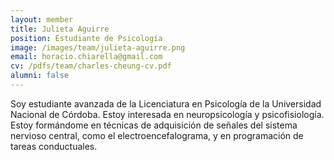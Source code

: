 ```yaml
---
layout: member
title: Julieta Aguirre
position: Estudiante de Psicología  
image: /images/team/julieta-aguirre.png
email: horacio.chiarella@gmail.com
cv: /pdfs/team/charles-cheung-cv.pdf
alumni: false
---
```


Soy estudiante avanzada de la Licenciatura en Psicología de la Universidad Nacional de Córdoba. Estoy interesada en neuropsicología y psicofisiología. Estoy formándome en técnicas de adquisición de señales del sistema nervioso central, como el electroencefalograma, y en programación de tareas conductuales.


